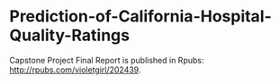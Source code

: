 # Prediction-of-California-Hospital-Quality-Ratings

Capstone Project Final Report is published in Rpubs: http://rpubs.com/violetgirl/202439.
